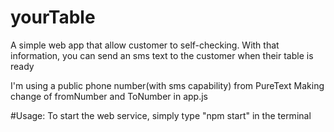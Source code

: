 # yourTable
A simple web app that allow customer to self-checking. 
With that information, you can send an sms text to the customer when their table is ready

I'm using a public phone number(with sms capability) from PureText
Making change of fromNumber and ToNumber in app.js 

#Usage:
To start the web service, simply type "npm start" in the terminal
